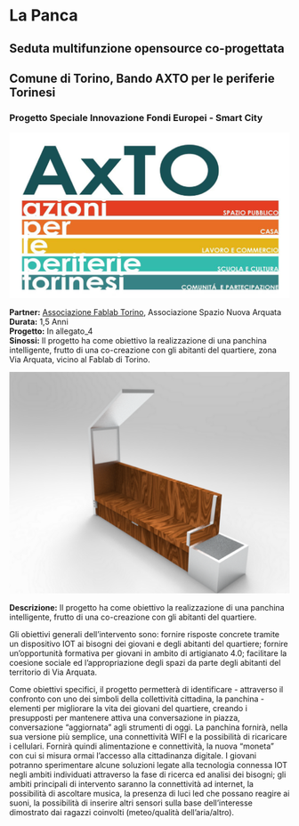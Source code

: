 # **La Panca**
## Seduta multifunzione opensource co-progettata

## Comune di Torino, Bando AXTO per le periferie Torinesi
### Progetto Speciale Innovazione Fondi Europei - Smart City

![](/Loghi/logo_AxTO.jpg)

**Partner:** [Associazione Fablab Torino](http://fablabtorino.org/), Associazione Spazio Nuova Arquata  
**Durata:** 1,5 Anni   
**Progetto:** In allegato_4  
**Sinossi:** Il progetto ha come obiettivo la realizzazione di una panchina intelligente, frutto di una co-creazione con gli abitanti del quartiere, zona Via Arquata, vicino al Fablab di Torino.

![Render prodotto a solo scopo esplicativo: il design della panchina sarà prodotto nei prossimi mesi!](Documentazione/panchina-1.png "Render prodotto a solo scopo esplicativo: il design della panchina sarà prodotto nei prossimi mesi!")

**Descrizione:** Il progetto ha come obiettivo la realizzazione di una panchina intelligente, frutto di una co-creazione con gli abitanti del quartiere.

Gli obiettivi generali dell’intervento sono:
fornire risposte concrete tramite un dispositivo IOT ai bisogni dei giovani e degli abitanti del quartiere;
fornire un’opportunità formativa per giovani in ambito di artigianato 4.0;
facilitare la coesione sociale ed l’appropriazione degli spazi da parte degli abitanti del territorio di Via Arquata.

Come obiettivi specifici, il progetto permetterà di identificare - attraverso il confronto con uno dei simboli della collettività cittadina, la panchina - elementi per migliorare la vita dei giovani del quartiere, creando i presupposti per mantenere attiva una conversazione in piazza, conversazione “aggiornata” agli strumenti di oggi.
La panchina fornirà, nella sua versione più semplice, una connettività WIFI e la possibilità di ricaricare i cellulari. Fornirà quindi alimentazione e connettività, la nuova “moneta” con cui si misura ormai l’accesso alla cittadinanza digitale.
I giovani potranno sperimentare alcune soluzioni legate alla tecnologia connessa IOT negli ambiti individuati attraverso la fase di ricerca ed analisi dei bisogni; gli ambiti principali di intervento saranno la connettività ad internet, la possibilità di ascoltare musica, la presenza di luci led che possano reagire ai suoni, la possibilità di inserire altri sensori sulla base dell’interesse dimostrato dai ragazzi coinvolti (meteo/qualità dell’aria/altro).
